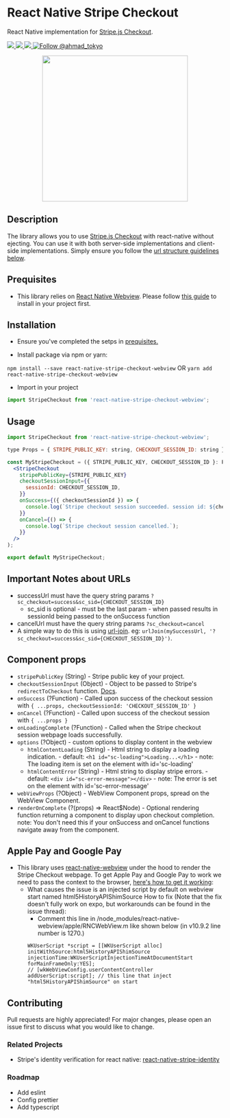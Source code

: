 # React Native Stripe Checkout
React Native implementation for [Stripe.js Checkout](https://stripe.com/payments/checkout).

<a href="https://npmjs.com/package/react-native-stripe-checkout-webview">
  <img src="https://img.shields.io/npm/v/react-native-stripe-checkout-webview.svg"></img>
  <img src="https://img.shields.io/npm/dt/react-native-stripe-checkout-webview.svg"></img>
</a>
<a href="https://codecov.io/gh/A-Tokyo/react-native-stripe-checkout-webview">
  <img src="https://codecov.io/gh/A-Tokyo/react-native-stripe-checkout-webview/branch/main/graph/badge.svg" />
</a>
<a href="https://twitter.com/intent/follow?screen_name=ahmad_tokyo"><img src="https://img.shields.io/twitter/follow/ahmad_tokyo.svg?label=Follow%20@ahmad_tokyo" alt="Follow @ahmad_tokyo"></img></a>


<p align="center">
  <img src="https://i.imgur.com/auF95TW.png" width="340px"></img>
</p>


## Description
The library allows you to use [Stripe.js Checkout](https://stripe.com/payments/checkout) with react-native without ejecting. You can use it with both server-side implementations and client-side implementations. Simply ensure you follow the [url structure guidelines below](#important-notes-about-urls).


## Prequisites
- This library relies on [React Native Webview](https://www.npmjs.com/package/react-native-webview). Please follow [this guide](https://github.com/react-native-community/react-native-webview/blob/HEAD/docs/Getting-Started.md) to install in your project first.


## Installation

- Ensure you've completed the setps in [prequisites.](#prequisites)

- Install package via npm or yarn:

`npm install --save react-native-stripe-checkout-webview` OR `yarn add react-native-stripe-checkout-webview`

- Import in your project

```javascript
import StripeCheckout from 'react-native-stripe-checkout-webview';
```


## Usage
```jsx
import StripeCheckout from 'react-native-stripe-checkout-webview';

type Props = { STRIPE_PUBLIC_KEY: string, CHECKOUT_SESSION_ID: string };

const MyStripeCheckout = ({ STRIPE_PUBLIC_KEY, CHECKOUT_SESSION_ID }: Props) => (
  <StripeCheckout
    stripePublicKey={STRIPE_PUBLIC_KEY}
    checkoutSessionInput={{
      sessionId: CHECKOUT_SESSION_ID,
    }}
    onSuccess={({ checkoutSessionId }) => {
      console.log(`Stripe checkout session succeeded. session id: ${checkoutSessionId}.`);
    }}
    onCancel={() => {
      console.log(`Stripe checkout session cancelled.`);
    }}
  />
);

export default MyStripeCheckout;
```


## Important Notes about URLs

- successUrl must have the query string params `?sc_checkout=success&sc_sid={CHECKOUT_SESSION_ID}`
  - sc_sid is optional - must be the last param - when passed results in sessionId being passed to the onSuccess function
- cancelUrl must have the query string params `?sc_checkout=cancel`
- A simple way to do this is using [url-join](https://www.npmjs.com/package/url-join). eg: `urlJoin(mySuccessUrl, '?sc_checkout=success&sc_sid={CHECKOUT_SESSION_ID}')`.


## Component props

- `stripePublicKey` (String) - Stripe public key of your project.
- `checkoutSessionInput` (Object) - Object to be passed to Stripe's `redirectToCheckout` function. [Docs](https://stripe.com/docs/js/checkout/redirect_to_checkout).
- `onSuccess` (?Function) - Called upon success of the checkout session with `{ ...props, checkoutSessionId: 'CHECKOUT_SESSION_ID' }`
- `onCancel` (?Function) - Called upon success of the checkout session with `{ ...props }`
- `onLoadingComplete` (?Function) - Called when the Stripe checkout session webpage loads successfully.
- `options` (?Object) - custom options to display content in the webview
  - `htmlContentLoading` (String) - Html string to display a loading indication. - default: `<h1 id="sc-loading">Loading...</h1>` - note: The loading item is set on the element with id='sc-loading'
  - `htmlContentError` (String) - Html string to display stripe errors. - default: `<div id="sc-error-message"></div>` - note: The error is set on the element with id='sc-error-message'
- `webViewProps` (?Object) - WebView Component props, spread on the WebView Component.
- `renderOnComplete` (?(props) => React$Node) - Optional rendering function returning a component to display upon checkout completion. note: You don't need this if your onSuccess and onCancel functions navigate away from the component.


## Apple Pay and Google Pay
- This library uses [react-native-webview](https://github.com/react-native-webview) under the hood to render the Stripe Checkout webpage. To get Apple Pay and Google Pay to work we need to pass the context to the browser, [here's how to get it working](https://github.com/react-native-webview/react-native-webview/issues/920#issuecomment-720305564):
  - What causes the issue is an injected script by default on webview start named html5HistoryAPIShimSource
How to fix (Note that the fix doesn't fully work on expo, but workarounds can be found in the issue thread):
    - Comment this line in /node_modules/react-native-webview/apple/RNCWebView.m like shown below (in v10.9.2 line number is 1270.)
    ```
    WKUserScript *script = [[WKUserScript alloc] initWithSource:html5HistoryAPIShimSource injectionTime:WKUserScriptInjectionTimeAtDocumentStart
    forMainFrameOnly:YES];
    // [wkWebViewConfig.userContentController addUserScript:script]; // this line that inject "html5HistoryAPIShimSource" on start
    ```
## Contributing
Pull requests are highly appreciated! For major changes, please open an issue first to discuss what you would like to change.

### Related Projects
- Stripe's identity verification for react native: [react-native-stripe-identity](https://github.com/A-Tokyo/react-native-stripe-identity)

### Roadmap
- Add eslint
- Config prettier
- Add typescript

